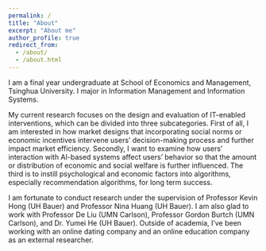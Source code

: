 ```yaml
---
permalink: /
title: "About"
excerpt: "About me"
author_profile: true
redirect_from: 
  - /about/
  - /about.html
---
```


I am a final year undergraduate at School of Economics and Management, Tsinghua University. I major in Information Management and Information Systems. 

My current research focuses on the design and evaluation of IT-enabled interventions, which can be divided into three subcategories. First of all, I am interested in how market designs that incorporating social norms or economic incentives intervene users’ decision-making process and further impact market efficiency. Secondly, I want to examine how users’ interaction with AI-based systems affect users’ behavior so that the amount or distribution of economic and social welfare is further influenced. The third is to instill psychological and economic factors into algorithms, especially recommendation algorithms, for long term success.

I am fortunate to conduct research under the supervision of Professor Kevin Hong (UH Bauer) and Professor Nina Huang (UH Bauer). I am also glad to work with Professor De Liu (UMN Carlson), Professor Gordon Burtch (UMN Carlson), and Dr. Yumei He (UH Bauer). Outside of academia, I’ve been working with an online dating company and an online education company as an external researcher. 
